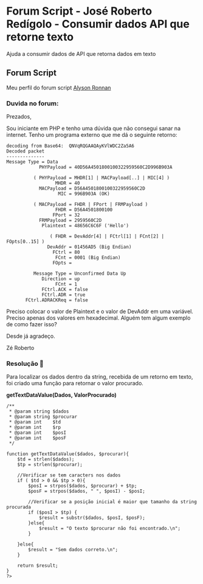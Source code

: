 # Forum Script - José Roberto Redígolo - Consumir dados API que retorne texto
Ajuda a consumir dados de API que retorna dados em texto

## Forum Script
Meu perfil do forum script [Alyson Ronnan](https://forum.scriptbrasil.com.br/profile/94500-alyson-ronnan-martins/)

### Duvida no forum:
Prezados,

Sou iniciante em PHP e tenho uma dúvida que não consegui sanar na internet. Tenho um programa externo que me dá o seguinte retorno:


```
decoding from Base64:  QNVqRQGAAQAyKVlWDC2Za5A6
Decoded packet
--------------
Message Type = Data
            PHYPayload = 40D56A4501800100322959560C2D996B903A

          ( PHYPayload = MHDR[1] | MACPayload[..] | MIC[4] )
                  MHDR = 40
            MACPayload = D56A4501800100322959560C2D
                   MIC = 996B903A (OK)

          ( MACPayload = FHDR | FPort | FRMPayload )
                  FHDR = D56A4501800100
                 FPort = 32
            FRMPayload = 2959560C2D
             Plaintext = 48656C6C6F ('Hello')

                ( FHDR = DevAddr[4] | FCtrl[1] | FCnt[2] | FOpts[0..15] )
               DevAddr = 01456AD5 (Big Endi﻿an)
                 FCtrl = 80
                  FCnt = 0001 (Big Endian)
                 FOpts =

          Message Type = Unconfirmed Data Up
             Direction = up
                  FCnt = 1
             FCtrl.ACK = false
             FCtrl.ADR = true
       FCtrl.ADRACKReq = false

```

Preciso colocar o valor de Plaintext e o valor de DevAddr em uma variável. Preciso apenas dos valores em hexadecimal. Alguém tem algum exemplo de como fazer isso?

Desde já agradeço.

Zé Roberto

### Resolução :tada:
Para localizar os dados dentro da string, recebida de um retorno em texto, foi criado uma função para retornar o valor procurado.

**getTextDataValue(Dados, ValorProcurado)**

```
/**
 * @param string $dados
 * @param string $procurar
 * @param int    $td
 * @param int    $rp
 * @param int    $posI
 * @param int    $posF
 */

function getTextDataValue($dados, $procurar){
    $td = strlen($dados); 
    $tp = strlen($procurar);

    //Verificar se tem caracters nos dados
    if ( $td > 0 && $tp > 0){
        $posI = strpos($dados, $procurar) + $tp;
        $posF = strpos($dados, " ", $posI) - $posI;

        //Verificar se a posição inicial é maior que tamanho da string procurada
        if ($posI > $tp) {
            $result = substr($dados, $posI, $posF);
        }else{
            $result = "O texto $procurar não foi encontrado.\n";
        }

    }else{
        $result = "Sem dados correto.\n";
    }

    return $result;
}
?>
```
